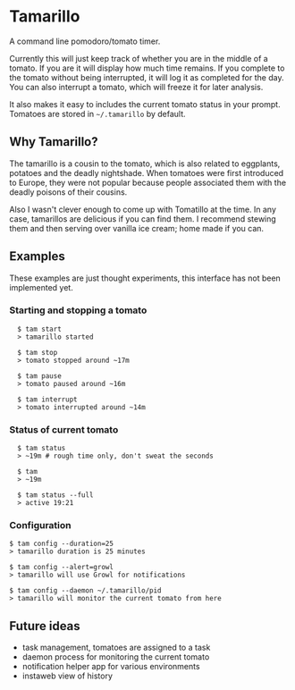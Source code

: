 # Tamarillo

A command line pomodoro/tomato timer.

Currently this will just keep track of whether you are in the middle of
a tomato. If you are it will display how much time remains. If you
complete to the tomato without being interrupted, it will log it as
completed for the day. You can also interrupt a tomato, which will
freeze it for later analysis.

It also makes it easy to includes the  current tomato status in your
prompt. Tomatoes are stored in `~/.tamarillo` by default.


## Why Tamarillo?

The tamarillo is a cousin to the tomato, which is also related to
eggplants,  potatoes and the deadly nightshade. When tomatoes were
first introduced to Europe, they were not popular because people
associated them with the deadly poisons of their cousins.

Also I wasn't clever enough to come up with Tomatillo at the time. In
any case, tamarillos are delicious if you can find them. I recommend
stewing them and then serving over vanilla ice cream; home made if you
can.


## Examples

These examples are just thought experiments, this interface has not been
implemented yet.

### Starting and stopping a tomato

```
  $ tam start
  > tamarillo started

  $ tam stop
  > tomato stopped around ~17m

  $ tam pause
  > tomato paused around ~16m

  $ tam interrupt
  > tomato interrupted around ~14m
```

### Status of current tomato

```
  $ tam status
  > ~19m # rough time only, don't sweat the seconds

  $ tam
  > ~19m

  $ tam status --full
  > active 19:21
```

### Configuration

```
$ tam config --duration=25
> tamarillo duration is 25 minutes

$ tam config --alert=growl
> tamarillo will use Growl for notifications

$ tam config --daemon ~/.tamarillo/pid
> tamarillo will monitor the current tomato from here
```


## Future ideas

* task management, tomatoes are assigned to a task
* daemon process for monitoring the current tomato
* notification helper app for various environments
* instaweb view of history
